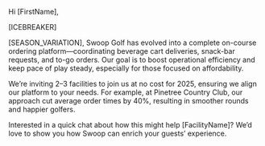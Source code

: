 Hi [FirstName],

[ICEBREAKER]

[SEASON_VARIATION], Swoop Golf has evolved into a complete on-course ordering platform—coordinating beverage cart deliveries, snack-bar requests, and to-go orders. Our goal is to boost operational efficiency and keep pace of play steady, especially for those focused on affordability.

We’re inviting 2–3 facilities to join us at no cost for 2025, ensuring we align our platform to your needs. For example, at Pinetree Country Club, our approach cut average order times by 40%, resulting in smoother rounds and happier golfers.

Interested in a quick chat about how this might help [FacilityName]? We’d love to show you how Swoop can enrich your guests’ experience.